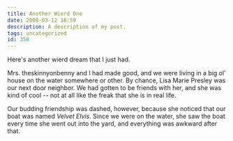 ```yaml
---
title: Another Wierd One
date: 2008-03-12 16:59
description: A description of my post.
tags: uncategorized
id: 358
---
```

Here's another wierd dream that I just had.

Mrs. theskinnyonbenny and I had made good, and we were living in a big ol' house on the water somewhere or other.  By chance, Lisa Marie Presley was our next door neighbor.  We had gotten to be friends with her, and she was kind of cool -- not at all like the freak that she is in real life.

Our budding friendship was dashed, however, because she noticed that our boat was named *Velvet Elvis*.  Since we were on the water, she saw the boat every time she went out into the yard, and everything was awkward after that.